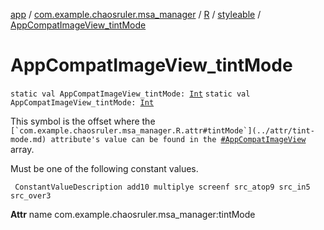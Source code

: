 [app](../../../index.md) / [com.example.chaosruler.msa_manager](../../index.md) / [R](../index.md) / [styleable](index.md) / [AppCompatImageView_tintMode](.)

# AppCompatImageView_tintMode

`static val AppCompatImageView_tintMode: `[`Int`](https://kotlinlang.org/api/latest/jvm/stdlib/kotlin/-int/index.html)
`static val AppCompatImageView_tintMode: `[`Int`](https://kotlinlang.org/api/latest/jvm/stdlib/kotlin/-int/index.html)

This symbol is the offset where the ``[`com.example.chaosruler.msa_manager.R.attr#tintMode`](../attr/tint-mode.md) attribute's value can be found in the ``[`#AppCompatImageView`](-app-compat-image-view.md) array.

Must be one of the following constant values.

     ConstantValueDescription add10 multiplye screenf src_atop9 src_in5 src_over3

**Attr**
name com.example.chaosruler.msa_manager:tintMode


